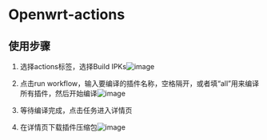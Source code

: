 # Openwrt-actions

## 使用步骤
1. 选择actions标签，选择Build IPKs![image](https://user-images.githubusercontent.com/1214708/153843131-615197e2-4ff4-4c0b-b30a-372e1c513158.png)

2. 点击run workflow，输入要编译的插件名称，空格隔开，或者填“all”用来编译所有插件，然后开始编译![image](https://user-images.githubusercontent.com/1214708/153843217-0591a7e6-4758-461e-8b2b-9bb830b87fb2.png)

3. 等待编译完成，点击任务进入详情页
4. 在详情页下载插件压缩包![image](https://user-images.githubusercontent.com/1214708/153843272-81843b45-6dc8-4945-871f-a9a467f63c33.png)
